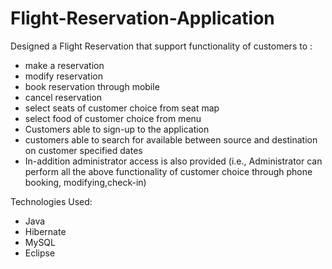 # Flight-Reservation-Application


Designed a Flight Reservation that support functionality of customers to :

 * make a reservation 
 * modify reservation 
 * book reservation through mobile 
 * cancel reservation 
 * select seats of customer choice from seat map  
 * select food of customer choice from menu 
 * Customers able to sign-up to the application 
 * customers able to search for available between source and destination on customer specified dates 
 * In-addition administrator access is also provided (i.e., Administrator can perform all the above functionality of customer choice through phone booking, modifying,check-in)
 
 Technologies Used:
 
 * Java
 * Hibernate
 * MySQL
 * Eclipse
